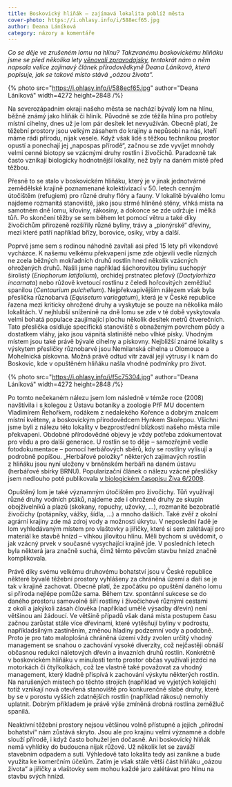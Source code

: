 ```yaml
---
title: Boskovický hliňák – zajímavá lokalita poblíž města
cover-photo: https://i.ohlasy.info/i/588ecf65.jpg
author: Deana Láníková
category: názory a komentáře
---
```


*Co se děje ve zrušeném lomu na hlínu? Takzvanému boskovickému hliňáku jsme se před několika lety [věnovali zpravodajsky](https://ohlasy.info/clanky/2018/08/rekultivace-lomu.html), tentokrát nám o něm napsala velice zajímavý článek přírodovědkyně Deana Láníková, která popisuje, jak se takové místo stává „oázou života“.*

{% photo src="https://i.ohlasy.info/i/588ecf65.jpg" author="Deana Láníková" width=4272 height=2848 /%}

Na severozápadním okraji našeho města se nachází bývalý lom na hlínu, běžně známý jako hliňák či hliník. Původně se zde těžila hlína pro potřeby místní cihelny, dnes už je lom pár desítek let nevyužíván. Obecně platí, že těžební prostory jsou velkým zásahem do krajiny a nepůsobí na nás, kteří máme rádi přírodu, nijak vesele. Když však lidé s těžkou technikou prostor opustí a ponechají jej „napospas přírodě“, začnou se zde vyvíjet mnohdy velmi cenné biotopy se vzácnými druhy rostlin i živočichů. Paradoxně tak často vznikají biologicky hodnotnější lokality, než byly na daném místě před těžbou.

Přesně to se stalo v boskovickém hliňáku, který je v jinak jednotvárné zemědělské krajině poznamenané kolektivizací v 50. letech cenným útočištěm (refugiem) pro různé druhy flóry a fauny. V lokalitě bývalého lomu najdeme rozmanitá stanoviště, jako jsou strmé hliněné stěny, vlhká místa na samotném dně lomu, křoviny, rákosiny, a dokonce se zde udržuje i mělká tůň. Po skončení těžby se sem během let pomocí větru a také díky živočichům přirozeně rozšířily různé byliny, trávy a „pionýrské“ dřeviny, mezi které patří například břízy, borovice, osiky, vrby a další.

Poprvé jsme sem s rodinou náhodně zavítali asi před 15 lety při víkendové vycházce. K našemu velkému překvapení jsme zde objevili vedle různých ne zcela běžných mokřadních druhů rostlin hned několik vzácných ohrožených druhů. Našli jsme například šáchorovitou bylinu suchopýr širolistý (*Eriophorum latifolium*), orchidej prstnatec pleťový (*Dactylorhiza incarnata*) nebo růžově kvetoucí rostlinu z čeledi hořcovitých zeměžluč spanilou (*Centaurium pulchellum*). Nejpřekvapivějším nálezem však byla přeslička různobarvá (*Equisetum variegatum*), která je v České republice řazena mezi kriticky ohrožené druhy a vyskytuje se pouze na několika málo lokalitách. V nejhlubší sníženině na dně lomu se zde v té době vyskytovala velmi bohatá populace zaujímající plochu několik desítek metrů čtverečních. Tato přeslička osídluje specifická stanoviště s obnaženým povrchem půdy a dostatkem vláhy, jako jsou vápnitá slatiniště nebo vlhké písky. Vhodným místem jsou také právě bývalé cihelny a pískovny. Nejbližší známé lokality s výskytem přesličky různobarvé jsou Nemilanská cihelna u Olomouce a Mohelnická pískovna. Možná právě odtud vítr zavál její výtrusy i k nám do Boskovic, kde v opuštěném hliňáku našla vhodné podmínky pro život.

{% photo src="https://i.ohlasy.info/i/f5c75304.jpg" author="Deana Láníková" width=4272 height=2848 /%}

Po tomto nečekaném nálezu jsem lom následně v témže roce (2008) navštívila i s kolegou z Ústavu botaniky a zoologie PřF MU docentem Vladimírem Řehořkem, rodákem z nedalekého Kořence a dobrým znalcem místní květeny, a boskovickým přírodovědcem Hynkem Skořepou. Všichni jsme byli z nálezu této lokality v bezprostřední blízkosti našeho města mile překvapeni. Obdobné přírodovědné objevy je vždy potřeba zdokumentovat pro vědu a pro další generace. U rostlin se to děje – samozřejmě vedle fotodokumentace – pomocí herbářových sběrů, kdy se rostliny vylisují a podrobně popíšou. „Herbářové položky“ některých zajímavých rostlin z hliňáku jsou nyní uloženy v brněnském herbáři na daném ústavu (herbářové sbírky BRNU). Popularizační článek o nálezu vzácné přesličky jsem nedlouho poté publikovala [v biologickém časopisu Živa 6/2009](https://ziva.avcr.cz/files/ziva/pdf/prekvapeni-v-opustenem-lomu-nova-lokalita-preslick.pdf).

Opuštěný lom je také významným útočištěm pro živočichy. Tůň využívají různé druhy vodních ptáků, najdeme zde i ohrožené druhy ze skupin obojživelníků a plazů (skokany, ropuchy, užovky, …), rozmanité bezobratlé živočichy (potápníky, vážky, šídla, …) a mnoho dalších. Také zvěř z okolní agrární krajiny zde má zdroj vody a možnosti úkrytu. V neposlední řadě je lom vyhledávaným místem pro vlaštovky a jiřičky, které si sem zalétávají pro materiál ke stavbě hnízd – vlhkou jílovitou hlínu. Měli bychom si uvědomit, o jak vzácný prvek v současné vysychající krajině jde. V posledních letech byla některá jara značně suchá, čímž těmto pěvcům stavbu hnízd značně komplikovala.

Právě díky svému velkému druhovému bohatství jsou v České republice některé bývalé těžební prostory vyhlášeny za chráněná území a daří se je tak v krajině zachovat. Obecně platí, že zpočátku po opuštění daného lomu si příroda nejlépe pomůže sama. Během tzv. spontánní sukcese se do daného prostoru samovolně šíří rostliny i živočichové různými cestami z okolí a jakýkoli zásah člověka (například umělé výsadby dřevin) není většinou ani žádoucí. Ve většině případů však daná místa postupem času začnou zarůstat stále více dřevinami, které vytěsňují byliny v podrostu, napříkladsilným zastíněním, změnou hladiny podzemní vody a podobně. Proto je pro tato maloplošná chráněná území vždy zvolen určitý vhodný management se snahou o zachování vysoké diverzity, což nejčastěji obnáší občasnou redukci náletových dřevin a invazních druhů rostlin. Konkrétně v boskovickém hliňáku v minulosti tento prostor občas využívali jezdci na motorkách či čtyřkolkách, což lze vlastně také považovat za vhodný management, který kladně přispívá k zachování výskytu některých rostlin. Na narušených místech po těchto strojích (například ve vyjetých kolejích) totiž vznikají nová otevřená stanoviště pro konkurenčně slabé druhy, které by se v porostu vyšších zdatnějších rostlin (například rákosu) nemohly uplatnit. Dobrým příkladem je právě výše zmíněná drobná rostlina zeměžluč spanilá.

Neaktivní těžební prostory nejsou většinou volně přístupné a jejich „přírodní bohatství“ nám zůstává skryto. Jsou ale pro krajinu velmi významné a dobře slouží přírodě, i když často bohužel jen dočasně. Ani boskovický hliňák nemá vyhlídky do budoucna nijak růžové. Už několik let se zaváží stavebním odpadem a sutí. Výhledově tato lokalita tedy asi zanikne a bude využita ke komerčním účelům. Zatím je však stále větší část hliňáku „oázou života“ a jiřičky a vlaštovky sem mohou každé jaro zalétávat pro hlínu na stavbu svých hnízd.